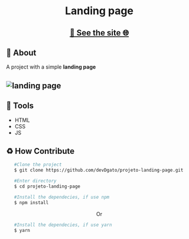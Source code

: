 <h1 align="center">
    Landing page
</h1>
<h2 align="center">
  <a align="center" href="https://devdgato.github.io/projeto-landing-page/" target="_blank">🔗 See the site 🌐</a>
</h2>


## 📕 About 

A project with a simple **landing page** 

## ![landing page](https://github.com/SuprizeTANK/projeto-landing-page/assets/106360518/e085956d-ee76-405a-b76d-e7f11d6c1842)

## 🔨 Tools 
- HTML
- CSS
- JS

## ♻ How Contribute

```bash
   #Clone the project
   $ git clone https://github.com/devDgato/projeto-landing-page.git
```

```bash
   #Enter directory
   $ cd projeto-landing-page
```

```bash
   #Install the dependecies, if use npm
   $ npm install
```

<p align="center">Or</p>

```bash
   #Install the dependecies, if use yarn
   $ yarn
```

